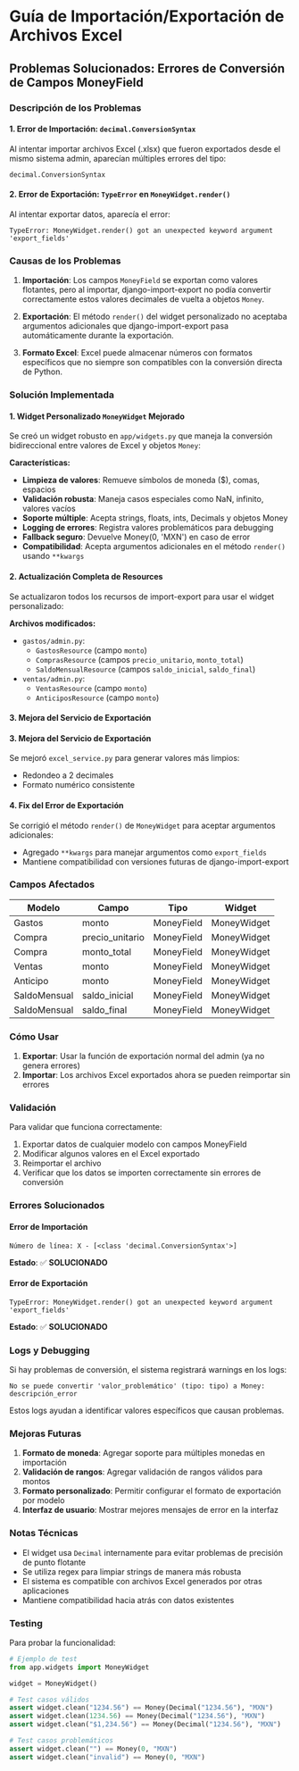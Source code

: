 # Guía de Importación/Exportación de Archivos Excel

## Problemas Solucionados: Errores de Conversión de Campos MoneyField

### Descripción de los Problemas

#### 1. Error de Importación: `decimal.ConversionSyntax`

Al intentar importar archivos Excel (.xlsx) que fueron exportados desde el mismo sistema admin, aparecían múltiples errores del tipo:

```
decimal.ConversionSyntax
```

#### 2. Error de Exportación: `TypeError` en `MoneyWidget.render()`

Al intentar exportar datos, aparecía el error:

```
TypeError: MoneyWidget.render() got an unexpected keyword argument 'export_fields'
```

### Causas de los Problemas

1. **Importación**: Los campos `MoneyField` se exportan como valores flotantes, pero al importar, django-import-export no podía convertir correctamente estos valores decimales de vuelta a objetos `Money`.

2. **Exportación**: El método `render()` del widget personalizado no aceptaba argumentos adicionales que django-import-export pasa automáticamente durante la exportación.

3. **Formato Excel**: Excel puede almacenar números con formatos específicos que no siempre son compatibles con la conversión directa de Python.

### Solución Implementada

#### 1. Widget Personalizado `MoneyWidget` Mejorado

Se creó un widget robusto en `app/widgets.py` que maneja la conversión bidireccional entre valores de Excel y objetos `Money`:

**Características:**

- **Limpieza de valores**: Remueve símbolos de moneda ($), comas, espacios
- **Validación robusta**: Maneja casos especiales como NaN, infinito, valores vacíos
- **Soporte múltiple**: Acepta strings, floats, ints, Decimals y objetos Money
- **Logging de errores**: Registra valores problemáticos para debugging
- **Fallback seguro**: Devuelve Money(0, 'MXN') en caso de error
- **Compatibilidad**: Acepta argumentos adicionales en el método `render()` usando `**kwargs`

#### 2. Actualización Completa de Resources

Se actualizaron todos los recursos de import-export para usar el widget personalizado:

**Archivos modificados:**

- `gastos/admin.py`:
  - `GastosResource` (campo `monto`)
  - `ComprasResource` (campos `precio_unitario`, `monto_total`)
  - `SaldoMensualResource` (campos `saldo_inicial`, `saldo_final`)
- `ventas/admin.py`:
  - `VentasResource` (campo `monto`)
  - `AnticiposResource` (campo `monto`)

#### 3. Mejora del Servicio de Exportación

#### 3. Mejora del Servicio de Exportación

Se mejoró `excel_service.py` para generar valores más limpios:

- Redondeo a 2 decimales
- Formato numérico consistente

#### 4. Fix del Error de Exportación

Se corrigió el método `render()` de `MoneyWidget` para aceptar argumentos adicionales:

- Agregado `**kwargs` para manejar argumentos como `export_fields`
- Mantiene compatibilidad con versiones futuras de django-import-export

### Campos Afectados

| Modelo       | Campo           | Tipo       | Widget      |
| ------------ | --------------- | ---------- | ----------- |
| Gastos       | monto           | MoneyField | MoneyWidget |
| Compra       | precio_unitario | MoneyField | MoneyWidget |
| Compra       | monto_total     | MoneyField | MoneyWidget |
| Ventas       | monto           | MoneyField | MoneyWidget |
| Anticipo     | monto           | MoneyField | MoneyWidget |
| SaldoMensual | saldo_inicial   | MoneyField | MoneyWidget |
| SaldoMensual | saldo_final     | MoneyField | MoneyWidget |

### Cómo Usar

1. **Exportar**: Usar la función de exportación normal del admin (ya no genera errores)
2. **Importar**: Los archivos Excel exportados ahora se pueden reimportar sin errores

### Validación

Para validar que funciona correctamente:

1. Exportar datos de cualquier modelo con campos MoneyField
2. Modificar algunos valores en el Excel exportado
3. Reimportar el archivo
4. Verificar que los datos se importen correctamente sin errores de conversión

### Errores Solucionados

#### Error de Importación

```
Número de línea: X - [<class 'decimal.ConversionSyntax'>]
```

**Estado**: ✅ **SOLUCIONADO**

#### Error de Exportación

```
TypeError: MoneyWidget.render() got an unexpected keyword argument 'export_fields'
```

**Estado**: ✅ **SOLUCIONADO**

### Logs y Debugging

Si hay problemas de conversión, el sistema registrará warnings en los logs:

```
No se puede convertir 'valor_problemático' (tipo: tipo) a Money: descripción_error
```

Estos logs ayudan a identificar valores específicos que causan problemas.

### Mejoras Futuras

1. **Formato de moneda**: Agregar soporte para múltiples monedas en importación
2. **Validación de rangos**: Agregar validación de rangos válidos para montos
3. **Formato personalizado**: Permitir configurar el formato de exportación por modelo
4. **Interfaz de usuario**: Mostrar mejores mensajes de error en la interfaz

### Notas Técnicas

- El widget usa `Decimal` internamente para evitar problemas de precisión de punto flotante
- Se utiliza regex para limpiar strings de manera más robusta
- El sistema es compatible con archivos Excel generados por otras aplicaciones
- Mantiene compatibilidad hacia atrás con datos existentes

### Testing

Para probar la funcionalidad:

```python
# Ejemplo de test
from app.widgets import MoneyWidget

widget = MoneyWidget()

# Test casos válidos
assert widget.clean("1234.56") == Money(Decimal("1234.56"), "MXN")
assert widget.clean(1234.56) == Money(Decimal("1234.56"), "MXN")
assert widget.clean("$1,234.56") == Money(Decimal("1234.56"), "MXN")

# Test casos problemáticos
assert widget.clean("") == Money(0, "MXN")
assert widget.clean("invalid") == Money(0, "MXN")
```
